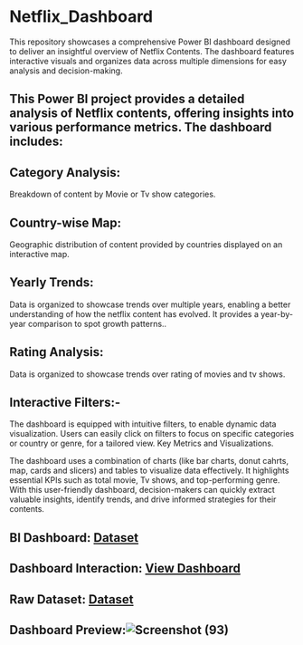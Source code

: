 # Netflix_Dashboard
This repository showcases a comprehensive Power BI dashboard designed to deliver an insightful overview of Netflix Contents. The dashboard features interactive visuals and organizes data across multiple dimensions for easy analysis and decision-making.
## This Power BI project provides a detailed analysis of Netflix contents, offering insights into various performance metrics. The dashboard includes:
## Category Analysis:
Breakdown of content by Movie or Tv show categories.
## Country-wise  Map:
Geographic distribution of content provided by countries displayed on an interactive map.
## Yearly Trends:
Data is organized to showcase trends over multiple years, enabling a better understanding of how the netflix content has evolved. It provides a year-by-year comparison to spot growth patterns..
## Rating Analysis:
Data is organized to showcase trends over rating of movies and tv shows.
## Interactive Filters:-
The dashboard is equipped with intuitive filters, to enable dynamic data visualization. Users can easily click on filters to focus on specific categories or country or genre, for a tailored view. Key Metrics and Visualizations.

The dashboard uses a combination of charts (like bar charts, donut cahrts, map, cards and slicers) and tables to visualize data effectively. It highlights essential KPIs such as total movie, Tv shows, and top-performing genre. With this user-friendly dashboard, decision-makers can quickly extract valuable insights, identify trends, and drive informed strategies for their contents.

## BI Dashboard: <a href= "https://github.com/Kailash-chowdhury/Netflix_Dashboard/blob/main/net.pbix">Dataset</a>
## Dashboard Interaction: <a href= "https://github.com/Kailash-chowdhury/Netflix_Dashboard/blob/main/Screenshot%20(93).png"> View Dashboard</a>
## Raw Dataset: <a href= "https://github.com/Kailash-chowdhury/Netflix_Dashboard/blob/main/netflix1.csv">Dataset</a>
## Dashboard Preview:![Screenshot (93)](https://github.com/user-attachments/assets/ee3fbf8e-aaad-4d85-9ee4-f64d89152d6d)
